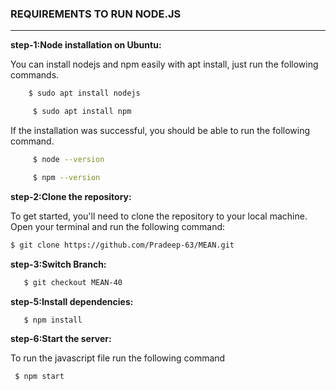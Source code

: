 
### REQUIREMENTS TO RUN NODE.JS
***

**step-1:Node installation on Ubuntu:**

  You can install nodejs and npm easily with apt install, just run the following commands.
  ```sh
      $ sudo apt install nodejs
   ``` 

 ```sh
      $ sudo apt install npm
``` 
   If the installation was successful, you should be able to run the following    command.

```sh
     $ node --version
   ``` 

 ```sh
      $ npm --version
``` 
 **step-2:Clone the repository:**

   To get started, you'll need to clone the repository to your local machine. Open your terminal and run the following command:

   ```bash
   $ git clone https://github.com/Pradeep-63/MEAN.git
 ```
**step-3:Switch Branch:**
```bash
   $ git checkout MEAN-40
 ```
**step-5:Install dependencies:**
```bash
   $ npm install
 ```
**step-6:Start the server:**

   To run the  javascript file run the following command
  ```sh
   $ npm start
   ```